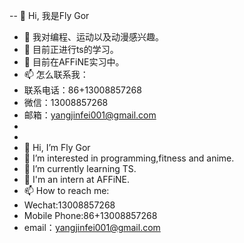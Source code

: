 -- 👋 Hi, 我是Fly Gor
- 👀 我对编程、运动以及动漫感兴趣。
- 🌱 目前正进行ts的学习。
- 💞️ 目前在AFFiNE实习中。
- 📫 怎么联系我：
- 联系电话：86+13008857268
- 微信：13008857268
- 邮箱：yangjinfei001@gmail.com
-  
-   
- 👋 Hi, I’m Fly Gor
- 👀 I’m interested in programming,fitness and anime.
- 🌱 I’m currently learning TS.
- 💞️ I'm  an intern at AFFiNE.
- 📫 How to reach me:
- Wechat:13008857268
- Mobile Phone:86+13008857268
- email：yangjinfei001@gmail.com

<!---
JimmFly/JimmFly is a ✨ special ✨ repository because its `README.md` (this file) appears on your GitHub profile.
You can click the Preview link to take a look at your changes.
--->
